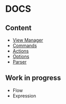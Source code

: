 # DOCS

## Content

- [View Manager](./view-manager.md)
- [Commands](./commands.md)
- [Actions](./actions.md)
- [Options](./options.md)
- [Parser](./parser.md)

## Work in progress

- Flow
- Expression
